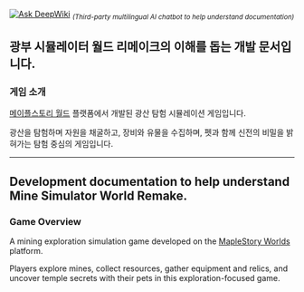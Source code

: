 [![Ask DeepWiki](https://deepwiki.com/badge.svg)](https://deepwiki.com/MSW-Remake/MineSimulator) <sub>*(Third-party multilingual AI chatbot to help understand documentation)*</sub>

## **광부 시뮬레이터 월드 리메이크**의 이해를 돕는 개발 문서입니다.

### 게임 소개

[메이플스토리 월드](https://maplestoryworlds.nexon.com/) 플랫폼에서 개발된 광산 탐험 시뮬레이션 게임입니다.

광산을 탐험하며 자원을 채굴하고, 장비와 유물을 수집하며, 펫과 함께 신전의 비밀을 밝혀가는 탐험 중심의 게임입니다.

---

## Development documentation to help understand **Mine Simulator World Remake**.

### Game Overview

A mining exploration simulation game developed on the [MapleStory Worlds](https://maplestoryworlds.nexon.com/) platform.

Players explore mines, collect resources, gather equipment and relics, and uncover temple secrets with their pets in this exploration-focused game.